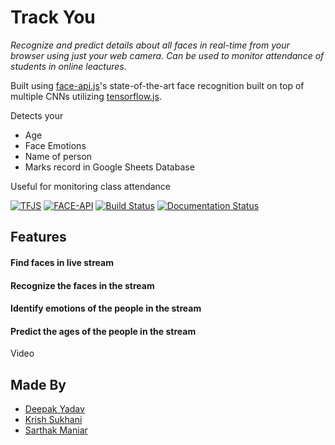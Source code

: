 # Track You

_Recognize and predict details about all faces in real-time from your browser using just your web camera. Can be used to monitor attendance of students in online leactures._

Built using [face-api.js](https://justadudewhohacks.github.io/face-api.js/docs/index.html)'s state-of-the-art face recognition built on top of multiple CNNs utilizing [tensorflow.js](https://js.tensorflow.org/api/latest/). 


Detects your 
* Age
* Face Emotions
* Name of person
* Marks record in Google Sheets Database

Useful for monitoring class attendance


[![TFJS](https://img.shields.io/badge/tensorflow.js-utilizing-green)](https://js.tensorflow.org/api/latest/)
[![FACE-API](https://img.shields.io/badge/face--api.js-recognition-green)](https://justadudewhohacks.github.io/face-api.js/docs/index.html)
[![Build Status](https://github.com/ageitgey/face_recognition/workflows/CI/badge.svg?branch=master&event=push)](https://github.com/ageitgey/face_recognition/actions?query=workflow%3ACI)
[![Documentation Status](https://readthedocs.org/projects/face-recognition/badge/?version=latest)](http://face-recognition.readthedocs.io/en/latest/?badge=latest)

## Features

#### Find faces in live stream
#### Recognize the faces in the stream
#### Identify emotions of the people in the stream
#### Predict the ages of the people in the stream


Video

## Made By 

* [Deepak Yadav](https://github.com/vieee)
* [Krish Sukhani](https://github.com/krishsukhani23)
* [Sarthak Maniar](https://github.com/sarthakmaniar27)

